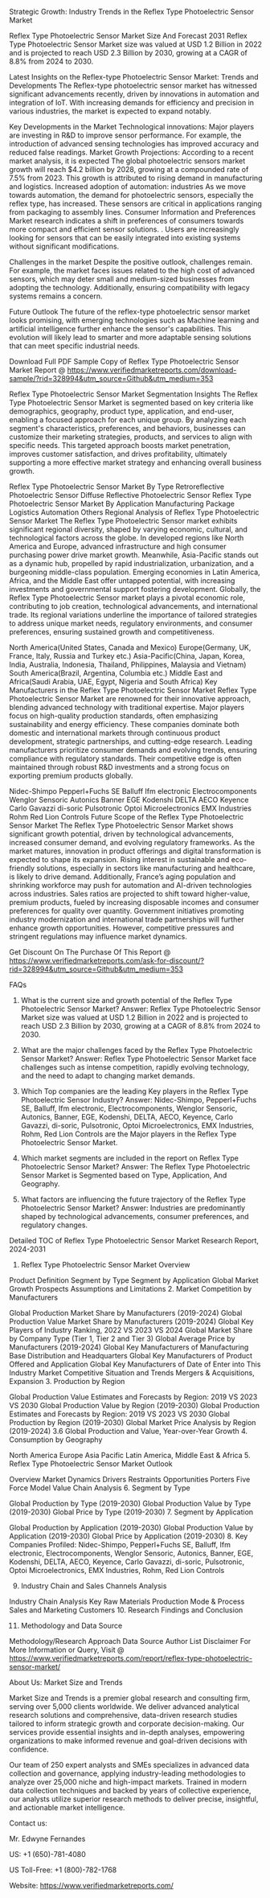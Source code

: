 Strategic Growth: Industry Trends in the Reflex Type Photoelectric Sensor Market


Reflex Type Photoelectric Sensor Market Size And Forecast 2031
Reflex Type Photoelectric Sensor Market size was valued at USD 1.2 Billion in 2022 and is projected to reach USD 2.3 Billion by 2030, growing at a CAGR of 8.8% from 2024 to 2030.

Latest Insights on the Reflex-type Photoelectric Sensor Market: Trends and Developments
The Reflex-type photoelectric sensor market has witnessed significant advancements recently, driven by innovations in automation and integration of IoT. With increasing demands for efficiency and precision in various industries, the market is expected to expand notably.

Key Developments in the Market
Technological innovations: Major players are investing in R&D to improve sensor performance. For example, the introduction of advanced sensing technologies has improved accuracy and reduced false readings.
Market Growth Projections: According to a recent market analysis, it is expected The global photoelectric sensors market growth will reach $4.2 billion by 2028, growing at a compounded rate of 7.5% from 2023. This growth is attributed to rising demand in manufacturing and logistics.
Increased adoption of automation: industries As we move towards automation, the demand for photoelectric sensors, especially the reflex type, has increased. These sensors are critical in applications ranging from packaging to assembly lines.
Consumer Information and Preferences
Market research indicates a shift in preferences of consumers towards more compact and efficient sensor solutions. . Users are increasingly looking for sensors that can be easily integrated into existing systems without significant modifications.

Challenges in the market
Despite the positive outlook, challenges remain. For example, the market faces issues related to the high cost of advanced sensors, which may deter small and medium-sized businesses from adopting the technology. Additionally, ensuring compatibility with legacy systems remains a concern.

Future Outlook
The future of the reflex-type photoelectric sensor market looks promising, with emerging technologies such as Machine learning and artificial intelligence further enhance the sensor's capabilities. This evolution will likely lead to smarter and more adaptable sensing solutions that can meet specific industrial needs.

Download Full PDF Sample Copy of Reflex Type Photoelectric Sensor Market Report @ https://www.verifiedmarketreports.com/download-sample/?rid=328994&utm_source=Github&utm_medium=353

Reflex Type Photoelectric Sensor Market Segmentation Insights
The Reflex Type Photoelectric Sensor Market is segmented based on key criteria like demographics, geography, product type, application, and end-user, enabling a focused approach for each unique group. By analyzing each segment's characteristics, preferences, and behaviors, businesses can customize their marketing strategies, products, and services to align with specific needs. This targeted approach boosts market penetration, improves customer satisfaction, and drives profitability, ultimately supporting a more effective market strategy and enhancing overall business growth.

Reflex Type Photoelectric Sensor Market By Type
Retroreflective Photoelectric Sensor
Diffuse Reflective Photoelectric Sensor
Reflex Type Photoelectric Sensor Market By Application
Manufacturing
Package
Logistics
Automation
Others
Regional Analysis of Reflex Type Photoelectric Sensor Market
The Reflex Type Photoelectric Sensor market exhibits significant regional diversity, shaped by varying economic, cultural, and technological factors across the globe. In developed regions like North America and Europe, advanced infrastructure and high consumer purchasing power drive market growth. Meanwhile, Asia-Pacific stands out as a dynamic hub, propelled by rapid industrialization, urbanization, and a burgeoning middle-class population. Emerging economies in Latin America, Africa, and the Middle East offer untapped potential, with increasing investments and governmental support fostering development. Globally, the Reflex Type Photoelectric Sensor market plays a pivotal economic role, contributing to job creation, technological advancements, and international trade. Its regional variations underline the importance of tailored strategies to address unique market needs, regulatory environments, and consumer preferences, ensuring sustained growth and competitiveness.

North America(United States, Canada and Mexico)
Europe(Germany, UK, France, Italy, Russia and Turkey etc.)
Asia-Pacific(China, Japan, Korea, India, Australia, Indonesia, Thailand, Philippines, Malaysia and Vietnam)
South America(Brazil, Argentina, Columbia etc.)
Middle East and Africa(Saudi Arabia, UAE, Egypt, Nigeria and South Africa)
Key Manufacturers in the Reflex Type Photoelectric Sensor Market
Reflex Type Photoelectric Sensor Market are renowned for their innovative approach, blending advanced technology with traditional expertise. Major players focus on high-quality production standards, often emphasizing sustainability and energy efficiency. These companies dominate both domestic and international markets through continuous product development, strategic partnerships, and cutting-edge research. Leading manufacturers prioritize consumer demands and evolving trends, ensuring compliance with regulatory standards. Their competitive edge is often maintained through robust R&D investments and a strong focus on exporting premium products globally.

Nidec-Shimpo
Pepperl+Fuchs SE
Balluff
Ifm electronic
Electrocomponents
Wenglor Sensoric
Autonics
Banner
EGE
Kodenshi
DELTA
AECO
Keyence
Carlo Gavazzi
di-soric
Pulsotronic
Optoi Microelectronics
EMX Industries
Rohm
Red Lion Controls
Future Scope of the Reflex Type Photoelectric Sensor Market
The Reflex Type Photoelectric Sensor Market shows significant growth potential, driven by technological advancements, increased consumer demand, and evolving regulatory frameworks. As the market matures, innovation in product offerings and digital transformation is expected to shape its expansion. Rising interest in sustainable and eco-friendly solutions, especially in sectors like manufacturing and healthcare, is likely to drive demand. Additionally, France’s aging population and shrinking workforce may push for automation and AI-driven technologies across industries. Sales ratios are projected to shift toward higher-value, premium products, fueled by increasing disposable incomes and consumer preferences for quality over quantity. Government initiatives promoting industry modernization and international trade partnerships will further enhance growth opportunities. However, competitive pressures and stringent regulations may influence market dynamics.

Get Discount On The Purchase Of This Report @ https://www.verifiedmarketreports.com/ask-for-discount/?rid=328994&utm_source=Github&utm_medium=353

FAQs
1. What is the current size and growth potential of the Reflex Type Photoelectric Sensor Market?
Answer: Reflex Type Photoelectric Sensor Market size was valued at USD 1.2 Billion in 2022 and is projected to reach USD 2.3 Billion by 2030, growing at a CAGR of 8.8% from 2024 to 2030.

2. What are the major challenges faced by the Reflex Type Photoelectric Sensor Market?
Answer: Reflex Type Photoelectric Sensor Market face challenges such as intense competition, rapidly evolving technology, and the need to adapt to changing market demands.

3. Which Top companies are the leading Key players in the Reflex Type Photoelectric Sensor Industry?
Answer: Nidec-Shimpo, Pepperl+Fuchs SE, Balluff, Ifm electronic, Electrocomponents, Wenglor Sensoric, Autonics, Banner, EGE, Kodenshi, DELTA, AECO, Keyence, Carlo Gavazzi, di-soric, Pulsotronic, Optoi Microelectronics, EMX Industries, Rohm, Red Lion Controls are the Major players in the Reflex Type Photoelectric Sensor Market.

4. Which market segments are included in the report on Reflex Type Photoelectric Sensor Market?
Answer: The Reflex Type Photoelectric Sensor Market is Segmented based on Type, Application, And Geography.

5. What factors are influencing the future trajectory of the Reflex Type Photoelectric Sensor Market?
Answer: Industries are predominantly shaped by technological advancements, consumer preferences, and regulatory changes.

Detailed TOC of Reflex Type Photoelectric Sensor Market Research Report, 2024-2031
1. Reflex Type Photoelectric Sensor Market Overview

Product Definition
Segment by Type
Segment by Application
Global Market Growth Prospects
Assumptions and Limitations
2. Market Competition by Manufacturers

Global Production Market Share by Manufacturers (2019-2024)
Global Production Value Market Share by Manufacturers (2019-2024)
Global Key Players of Industry Ranking, 2022 VS 2023 VS 2024
Global Market Share by Company Type (Tier 1, Tier 2 and Tier 3)
Global Average Price by Manufacturers (2019-2024)
Global Key Manufacturers of Manufacturing Base Distribution and Headquarters
Global Key Manufacturers of Product Offered and Application
Global Key Manufacturers of Date of Enter into This Industry
Market Competitive Situation and Trends
Mergers & Acquisitions, Expansion
3. Production by Region

Global Production Value Estimates and Forecasts by Region: 2019 VS 2023 VS 2030
Global Production Value by Region (2019-2030)
Global Production Estimates and Forecasts by Region: 2019 VS 2023 VS 2030
Global Production by Region (2019-2030)
Global Market Price Analysis by Region (2019-2024) 3.6 Global Production and Value, Year-over-Year Growth
4. Consumption by Geography

North America
Europe
Asia Pacific
Latin America, Middle East & Africa
5. Reflex Type Photoelectric Sensor Market Outlook

Overview
Market Dynamics
Drivers
Restraints
Opportunities
Porters Five Force Model
Value Chain Analysis 
6. Segment by Type

Global Production by Type (2019-2030)
Global Production Value by Type (2019-2030)
Global Price by Type (2019-2030)
7. Segment by Application

Global Production by Application (2019-2030)
Global Production Value by Application (2019-2030)
Global Price by Application (2019-2030)
8. Key Companies Profiled: Nidec-Shimpo, Pepperl+Fuchs SE, Balluff, Ifm electronic, Electrocomponents, Wenglor Sensoric, Autonics, Banner, EGE, Kodenshi, DELTA, AECO, Keyence, Carlo Gavazzi, di-soric, Pulsotronic, Optoi Microelectronics, EMX Industries, Rohm, Red Lion Controls

9. Industry Chain and Sales Channels Analysis

Industry Chain Analysis
Key Raw Materials
Production Mode & Process
Sales and Marketing
Customers
10. Research Findings and Conclusion

11. Methodology and Data Source

Methodology/Research Approach
Data Source
Author List
Disclaimer
For More Information or Query, Visit @ https://www.verifiedmarketreports.com/report/reflex-type-photoelectric-sensor-market/

About Us: Market Size and Trends

Market Size and Trends is a premier global research and consulting firm, serving over 5,000 clients worldwide. We deliver advanced analytical research solutions and comprehensive, data-driven research studies tailored to inform strategic growth and corporate decision-making. Our services provide essential insights and in-depth analyses, empowering organizations to make informed revenue and goal-driven decisions with confidence.

Our team of 250 expert analysts and SMEs specializes in advanced data collection and governance, applying industry-leading methodologies to analyze over 25,000 niche and high-impact markets. Trained in modern data collection techniques and backed by years of collective experience, our analysts utilize superior research methods to deliver precise, insightful, and actionable market intelligence.

Contact us:

Mr. Edwyne Fernandes

US: +1 (650)-781-4080

US Toll-Free: +1 (800)-782-1768

Website: https://www.verifiedmarketreports.com/
